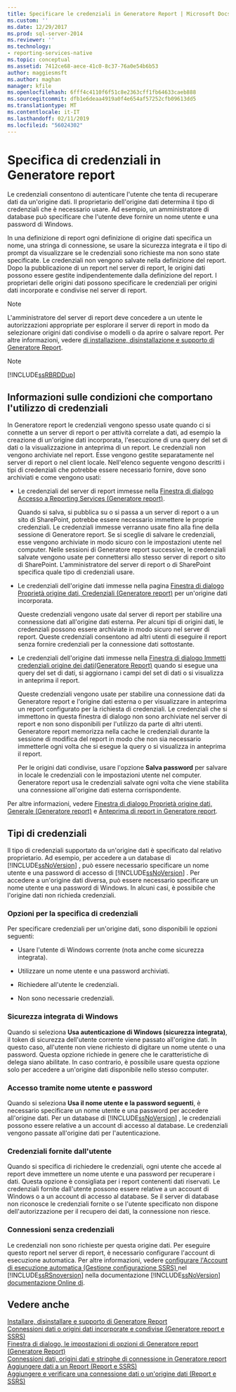 ```yaml
---
title: Specificare le credenziali in Generatore Report | Microsoft Docs
ms.custom: ''
ms.date: 12/29/2017
ms.prod: sql-server-2014
ms.reviewer: ''
ms.technology:
- reporting-services-native
ms.topic: conceptual
ms.assetid: 7412ce68-aece-41c0-8c37-76a0e54b6b53
author: maggiesmsft
ms.author: maghan
manager: kfile
ms.openlocfilehash: 6fff4c4110f6f51c8e2363cff1fb64633caeb888
ms.sourcegitcommit: dfb1e6deaa4919a0f4e654af57252cfb09613dd5
ms.translationtype: MT
ms.contentlocale: it-IT
ms.lasthandoff: 02/11/2019
ms.locfileid: "56024302"
---
```

# <a name="specify-credentials-in-report-builder"></a>Specifica di credenziali in Generatore report
  Le credenziali consentono di autenticare l'utente che tenta di recuperare dati da un'origine dati. Il proprietario dell'origine dati determina il tipo di credenziali che è necessario usare. Ad esempio, un amministratore di database può specificare che l'utente deve fornire un nome utente e una password di Windows.  
  
 In una definizione di report ogni definizione di origine dati specifica un nome, una stringa di connessione, se usare la sicurezza integrata e il tipo di prompt da visualizzare se le credenziali sono richieste ma non sono state specificate. Le credenziali non vengono salvate nella definizione del report. Dopo la pubblicazione di un report nel server di report, le origini dati possono essere gestite indipendentemente dalla definizione del report. I proprietari delle origini dati possono specificare le credenziali per origini dati incorporate e condivise nel server di report.  
  
> [!NOTE]  
>  L'amministratore del server di report deve concedere a un utente le autorizzazioni appropriate per esplorare il server di report in modo da selezionare origini dati condivise o modelli o da aprire o salvare report. Per altre informazioni, vedere [di installazione, disinstallazione e supporto di Generatore Report](../../2014/reporting-services/install-uninstall-and-report-builder-support.md).  
  
> [!NOTE]  
>  [!INCLUDE[ssRBRDDup](../includes/ssrbrddup-md.md)]  
  
## <a name="understanding-when-credentials-are-used"></a>Informazioni sulle condizioni che comportano l'utilizzo di credenziali  
 In Generatore report le credenziali vengono spesso usate quando ci si connette a un server di report o per attività correlate a dati, ad esempio la creazione di un'origine dati incorporata, l'esecuzione di una query del set di dati o la visualizzazione in anteprima di un report. Le credenziali non vengono archiviate nel report. Esse vengono gestite separatamente nel server di report o nel client locale. Nell'elenco seguente vengono descritti i tipi di credenziali che potrebbe essere necessario fornire, dove sono archiviati e come vengono usati:  
  
-   Le credenziali del server di report immesse nella [Finestra di dialogo Accesso a Reporting Services &#40;Generatore report&#41;](report-builder/reporting-services-login-dialog-box-report-builder.md).  
  
     Quando si salva, si pubblica su o si passa a un server di report o a un sito di SharePoint, potrebbe essere necessario immettere le proprie credenziali. Le credenziali immesse verranno usate fino alla fine della sessione di Generatore report. Se si sceglie di salvare le credenziali, esse vengono archiviate in modo sicuro con le impostazioni utente nel computer. Nelle sessioni di Generatore report successive, le credenziali salvate vengono usate per connettersi allo stesso server di report o sito di SharePoint. L'amministratore del server di report o di SharePoint specifica quale tipo di credenziali usare.  
  
-   Le credenziali dell'origine dati immesse nella pagina [Finestra di dialogo Proprietà origine dati, Credenziali &#40;Generatore report&#41;](../../2014/reporting-services/data-source-properties-dialog-box-credentials-report-builder.md) per un'origine dati incorporata.  
  
     Queste credenziali vengono usate dal server di report per stabilire una connessione dati all'origine dati esterna. Per alcuni tipi di origini dati, le credenziali possono essere archiviate in modo sicuro nel server di report. Queste credenziali consentono ad altri utenti di eseguire il report senza fornire credenziali per la connessione dati sottostante.  
  
-   Le credenziali dell'origine dati immesse nella [Finestra di dialogo Immetti credenziali origine dei dati&#40;Generatore Report&#41;](report-data/enter-data-source-credentials-dialog-box-report-builder.md) quando si esegue una query del set di dati, si aggiornano i campi del set di dati o si visualizza in anteprima il report.  
  
     Queste credenziali vengono usate per stabilire una connessione dati da Generatore report e l'origine dati esterna o per visualizzare in anteprima un report configurato per la richiesta di credenziali. Le credenziali che si immettono in questa finestra di dialogo non sono archiviate nel server di report e non sono disponibili per l'utilizzo da parte di altri utenti. Generatore report memorizza nella cache le credenziali durante la sessione di modifica del report in modo che non sia necessario immetterle ogni volta che si esegue la query o si visualizza in anteprima il report.  
  
     Per le origini dati condivise, usare l'opzione **Salva password** per salvare in locale le credenziali con le impostazioni utente nel computer. Generatore report usa le credenziali salvate ogni volta che viene stabilita una connessione all'origine dati esterna corrispondente.  
  
 Per altre informazioni, vedere [Finestra di dialogo Proprietà origine dati, Generale &#40;Generatore report&#41;](../../2014/reporting-services/data-source-properties-dialog-box-general-report-builder.md) e [Anteprima di report in Generatore report](report-builder/previewing-reports-in-report-builder.md).  
  
## <a name="types-of-credentials"></a>Tipi di credenziali  
 Il tipo di credenziali supportato da un'origine dati è specificato dal relativo proprietario. Ad esempio, per accedere a un database di [!INCLUDE[ssNoVersion](../includes/ssnoversion-md.md)] , può essere necessario specificare un nome utente e una password di accesso di [!INCLUDE[ssNoVersion](../includes/ssnoversion-md.md)] . Per accedere a un'origine dati diversa, può essere necessario specificare un nome utente e una password di Windows. In alcuni casi, è possibile che l'origine dati non richieda credenziali.  
  
### <a name="options-for-specifying-credentials"></a>Opzioni per la specifica di credenziali  
 Per specificare credenziali per un'origine dati, sono disponibili le opzioni seguenti:  
  
-   Usare l'utente di Windows corrente (nota anche come sicurezza integrata).  
  
-   Utilizzare un nome utente e una password archiviati.  
  
-   Richiedere all'utente le credenziali.  
  
-   Non sono necessarie credenziali.  
  
### <a name="windows-integrated-security"></a>Sicurezza integrata di Windows  
 Quando si seleziona **Usa autenticazione di Windows (sicurezza integrata)**, il token di sicurezza dell'utente corrente viene passato all'origine dati. In questo caso, all'utente non viene richiesto di digitare un nome utente o una password. Questa opzione richiede in genere che le caratteristiche di delega siano abilitate. In caso contrario, è possibile usare questa opzione solo per accedere a un'origine dati disponibile nello stesso computer.  
  
### <a name="user-name-and-password-login"></a>Accesso tramite nome utente e password  
 Quando si seleziona **Usa il nome utente e la password seguenti**, è necessario specificare un nome utente e una password per accedere all'origine dati. Per un database di [!INCLUDE[ssNoVersion](../includes/ssnoversion-md.md)] , le credenziali possono essere relative a un account di accesso al database. Le credenziali vengono passate all'origine dati per l'autenticazione.  
  
### <a name="prompted-credentials"></a>Credenziali fornite dall'utente  
 Quando si specifica di richiedere le credenziali, ogni utente che accede al report deve immettere un nome utente e una password per recuperare i dati. Questa opzione è consigliata per i report contenenti dati riservati. Le credenziali fornite dall'utente possono essere relative a un account di Windows o a un account di accesso al database. Se il server di database non riconosce le credenziali fornite o se l'utente specificato non dispone dell'autorizzazione per il recupero dei dati, la connessione non riesce.  
  
### <a name="no-credentials"></a>Connessioni senza credenziali  
 Le credenziali non sono richieste per questa origine dati. Per eseguire questo report nel server di report, è necessario configurare l'account di esecuzione automatica. Per altre informazioni, vedere [configurare l'Account di esecuzione automatica &#40;Gestione configurazione SSRS&#41; ](install-windows/configure-the-unattended-execution-account-ssrs-configuration-manager.md) nel [!INCLUDE[ssRSnoversion](../includes/ssrsnoversion-md.md)] nella documentazione [!INCLUDE[ssNoVersion](../includes/ssnoversion-md.md)] [documentazione Online di](https://go.microsoft.com/fwlink/?linkid=121312).  
  
## <a name="see-also"></a>Vedere anche  
 [Installare, disinstallare e supporto di Generatore Report](../../2014/reporting-services/install-uninstall-and-report-builder-support.md)   
 [Connessioni dati o origini dati incorporate e condivise &#40;Generatore report e SSRS&#41;](../../2014/reporting-services/embedded-and-shared-data-connections-or-data-sources-report-builder-and-ssrs.md)   
 [Finestra di dialogo, le impostazioni di opzioni di Generatore report &#40;Generatore Report&#41;](report-builder/set-default-options-for-report-builder.md)   
 [Connessioni dati, origini dati e stringhe di connessione in Generatore report](../../2014/reporting-services/data-connections-data-sources-and-connection-strings-in-report-builder.md)   
 [Aggiungere dati a un Report &#40;Report e SSRS&#41;](report-data/report-datasets-ssrs.md)   
 [Aggiungere e verificare una connessione dati o un'origine dati &#40;Report e SSRS&#41;](report-data/add-and-verify-a-data-connection-report-builder-and-ssrs.md)  
  
  
